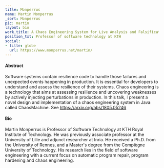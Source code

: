 ```yaml
---
title: Monperrus
name: Martin Monperrus
_sort: Monperrus
pic: martin
layout: bio
work_title: A Chaos Engineering System for Live Analysis and Falsification of Exception-handling in the JVM
position_txt: Professor of software technology at KTH
social:
- title: globe
  url: https://www.monperrus.net/martin/
---
```


#### Abstract

Software systems contain resilience code to handle those failures and unexpected events happening in production. It is essential for developers to understand and assess the resilience of their systems. Chaos engineering is a technology that aims at assessing resilience and uncovering weaknesses by actively injecting perturbations in production. In this talk, I present a novel design and implementation of a chaos engineering system in Java called ChaosMachine. See https://arxiv.org/abs/1805.05246


#### Bio

Martin Monperrus is Professor of Software Technology at KTH Royal Institute of Technology. He was previously associate professor at the University of Lille and adjunct researcher at Inria. He received a Ph.D. from the University of Rennes, and a Master's degree from the Compiègne University of Technology. His research lies in the field of software engineering with a current focus on automatic program repair, program hardening and chaos engineering. 
